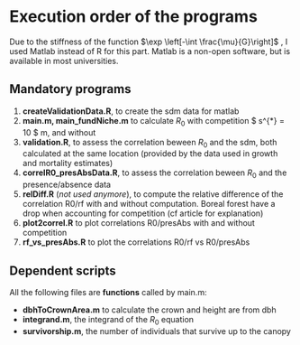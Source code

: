 # Execution order of the programs

Due to the stiffness of the function $\exp \left[-\int \frac{\mu}{G}\right]$ , I used Matlab instead of R for this part. Matlab is a non-open software, but is available in most universities.

## Mandatory programs

1. **createValidationData.R**, to create the sdm data for matlab
2. **main.m, main_fundNiche.m** to calculate $R_0$ with competition $ s^{*} = 10 $ m, and without
3. **validation.R**, to assess the correlation beween $R_0$ and the sdm, both calculated at the same location (provided by the data used in growth and mortality estimates)
4. **correlR0_presAbsData.R**, to assess the correlation beween $R_0$ and the presence/absence data
5. **relDiff.R** (*not used anymore*), to compute the relative difference of the correlation R0/rf with and without computation. Boreal forest have a drop when accounting for competition (cf article for explanation)
6. **plot2correl.R** to plot correlations R0/presAbs with and without competition
7. **rf_vs_presAbs.R** to plot the correlations R0/rf vs R0/presAbs

## Dependent scripts

All the following files are **functions** called by main.m:

- **dbhToCrownArea.m** to calculate the crown and height are from dbh
- **integrand.m**, the integrand of the $R_0$ equation
- **survivorship.m**, the number of individuals that survive up to the canopy